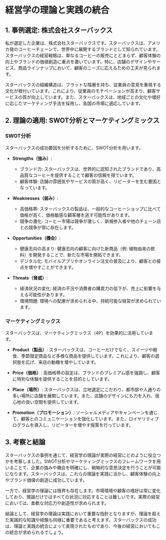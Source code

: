# 経営学の理論と実践の統合

## 1. 事例選定: 株式会社スターバックス

私が選定した企業は、株式会社スターバックスです。スターバックスは、アメリカ発のコーヒーチェーンで、世界中に展開するブランドとして知られています。スターバックスの経営戦略は、単なるコーヒーの販売にとどまらず、顧客体験の向上やブランドの価値創造に重点を置いています。特に、店舗のデザインやサービス、商品ラインナップにおいて、顧客のニーズに応えるための工夫が見られます。

スターバックスの組織構造は、フラットな階層を持ち、従業員の意見を重視する文化が根付いています。これにより、従業員のモチベーションが高まり、顧客サービスの質が向上しています。また、スターバックスは、地域ごとの文化や嗜好に応じたマーケティング手法を採用し、各国の市場に適応しています。

## 2. 理論の適用: SWOT分析とマーケティングミックス

### SWOT分析

スターバックスの成功要因を分析するために、SWOT分析を用います。

- **Strengths（強み）**:
  - ブランド力: スターバックスは、世界的に認知されたブランドであり、高品質なコーヒーを提供することで顧客の信頼を得ています。
  - 顧客体験: 店舗の雰囲気やサービスの質が高く、リピーターを生む要因となっています。

- **Weaknesses（弱み）**:
  - 高価格帯: スターバックスの製品は、一般的なコーヒーショップに比べて価格が高く、価格敏感な顧客層を逃す可能性があります。
  - 競争の激化: コーヒー市場は競争が激しく、新規参入者や他のチェーン店との競争が常に存在します。

- **Opportunities（機会）**:
  - 健康志向の高まり: 健康志向の顧客に向けた新商品（例: 植物由来の飲料）を開発することで、新たな市場を開拓できます。
  - デジタル化: モバイルアプリやオンライン注文の普及により、顧客との接点を増やすことができます。

- **Threats（脅威）**:
  - 経済状況の変化: 経済の不況や消費者の購買力の低下が、売上に影響を与える可能性があります。
  - 環境問題: 環境への配慮が求められる中、持続可能な経営が求められています。

### マーケティングミックス

スターバックスは、マーケティングミックス（4P）を効果的に活用しています。

- **Product（製品）**: スターバックスは、コーヒーだけでなく、スイーツや軽食、季節限定商品など多様な商品を提供しています。これにより、顧客の選択肢を広げ、来店の動機を増やしています。

- **Price（価格）**: 高価格帯の設定は、ブランドのプレミアム感を強調し、顧客に特別な体験を提供することを目的としています。

- **Place（場所）**: スターバックスは、立地選定にこだわり、都市部や人通りの多い場所に店舗を展開しています。また、店舗のデザインにも力を入れ、居心地の良い空間を提供しています。

- **Promotion（プロモーション）**: ソーシャルメディアやキャンペーンを通じて、顧客とのコミュニケーションを強化しています。また、ロイヤリティプログラムを導入し、リピーターを増やす施策を行っています。

## 3. 考察と結論

スターバックスの事例を通じて、経営学の理論が実際の経営にどのように役立つかを考察しました。SWOT分析やマーケティングミックスのフレームワークを用いることで、企業の強みや機会を明確にし、戦略的な意思決定を行うことが可能になります。スターバックスは、これらの理論を実践に活かし、顧客体験の向上やブランド価値の創造に成功しています。

一方で、経営学の理論には限界も存在します。市場環境や顧客の嗜好は常に変化しており、理論だけではすべての状況に対応することは難しいです。実際の経営においては、柔軟な対応力や創造性が求められます。

結論として、経営学の理論は実践において重要な指針となりますが、理論を超えた実践的な知識や経験も同様に重要であると考えます。スターバックスの成功は、理論と実践の統合によって実現されたものであり、今後の経営においてもこの統合が求められるでしょう。